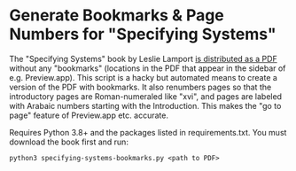 # Generate Bookmarks & Page Numbers for "Specifying Systems"

The "Specifying Systems" book by Leslie Lamport
[is distributed as a PDF](https://lamport.azurewebsites.net/tla/book.html) without any "bookmarks"
(locations in the PDF that appear in the sidebar of e.g. Preview.app). This script is a hacky but
automated means to create a version of the PDF with bookmarks. It also renumbers pages so that the
introductory pages are Roman-numeraled like "xvi", and pages are labeled with Arabaic numbers
starting with the Introduction. This makes the "go to page" feature of Preview.app etc. accurate.

Requires Python 3.8+ and the packages listed in requirements.txt. You must download the book first
and run:
```
python3 specifying-systems-bookmarks.py <path to PDF>
```
